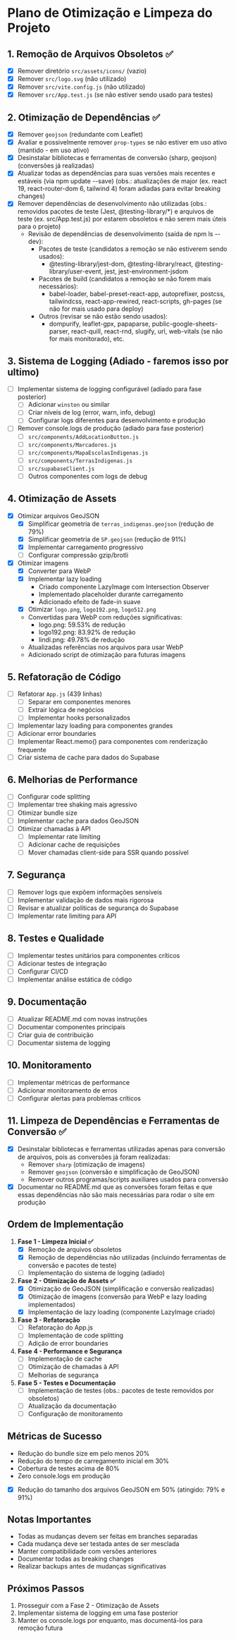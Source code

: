 # Plano de Otimização e Limpeza do Projeto

## 1. Remoção de Arquivos Obsoletos ✅
- [x] Remover diretório `src/assets/icons/` (vazio)
- [x] Remover `src/logo.svg` (não utilizado)
- [x] Remover `src/vite.config.js` (não utilizado)
- [x] Remover `src/App.test.js` (se não estiver sendo usado para testes)

## 2. Otimização de Dependências ✅
- [x] Remover `geojson` (redundante com Leaflet)
- [x] Avaliar e possivelmente remover `prop-types` se não estiver em uso ativo (mantido - em uso ativo)
- [x] Desinstalar bibliotecas e ferramentas de conversão (sharp, geojson) (conversões já realizadas)
- [x] Atualizar todas as dependências para suas versões mais recentes e estáveis (via npm update --save) (obs.: atualizações de major (ex. react 19, react-router-dom 6, tailwind 4) foram adiadas para evitar breaking changes)
- [x] Remover dependências de desenvolvimento não utilizadas (obs.: removidos pacotes de teste (Jest, @testing-library/*) e arquivos de teste (ex. src/App.test.js) por estarem obsoletos e não serem mais úteis para o projeto)
  - Revisão de dependências de desenvolvimento (saída de npm ls --dev):
    - Pacotes de teste (candidatos a remoção se não estiverem sendo usados):
      - @testing-library/jest-dom, @testing-library/react, @testing-library/user-event, jest, jest-environment-jsdom
    - Pacotes de build (candidatos a remoção se não forem mais necessários):
      - babel-loader, babel-preset-react-app, autoprefixer, postcss, tailwindcss, react-app-rewired, react-scripts, gh-pages (se não for mais usado para deploy)
    - Outros (revisar se não estão sendo usados):
      - dompurify, leaflet-gpx, papaparse, public-google-sheets-parser, react-quill, react-rnd, slugify, url, web-vitals (se não for mais monitorado), etc.

## 3. Sistema de Logging (Adiado - faremos isso por ultimo)
- [ ] Implementar sistema de logging configurável (adiado para fase posterior)
  - [ ] Adicionar `winston` ou similar
  - [ ] Criar níveis de log (error, warn, info, debug)
  - [ ] Configurar logs diferentes para desenvolvimento e produção
- [ ] Remover console.logs de produção (adiado para fase posterior)
  - [ ] `src/components/AddLocationButton.js`
  - [ ] `src/components/Marcadores.js`
  - [ ] `src/components/MapaEscolasIndigenas.js`
  - [ ] `src/components/TerrasIndigenas.js`
  - [ ] `src/supabaseClient.js`
  - [ ] Outros componentes com logs de debug

## 4. Otimização de Assets
- [x] Otimizar arquivos GeoJSON
  - [x] Simplificar geometria de `terras_indigenas.geojson` (redução de 79%)
  - [x] Simplificar geometria de `SP.geojson` (redução de 91%)
  - [x] Implementar carregamento progressivo
  - [ ] Configurar compressão gzip/brotli
- [x] Otimizar imagens
  - [x] Converter para WebP
  - [x] Implementar lazy loading
    - Criado componente LazyImage com Intersection Observer
    - Implementado placeholder durante carregamento
    - Adicionado efeito de fade-in suave
  - [x] Otimizar `logo.png`, `logo192.png`, `logo512.png`
  - Convertidas para WebP com reduções significativas:
    - logo.png: 59.53% de redução
    - logo192.png: 83.92% de redução
    - lindi.png: 49.78% de redução
  - Atualizadas referências nos arquivos para usar WebP
  - Adicionado script de otimização para futuras imagens

## 5. Refatoração de Código
- [ ] Refatorar `App.js` (439 linhas)
  - [ ] Separar em componentes menores
  - [ ] Extrair lógica de negócios
  - [ ] Implementar hooks personalizados
- [ ] Implementar lazy loading para componentes grandes
- [ ] Adicionar error boundaries
- [ ] Implementar React.memo() para componentes com renderização frequente
- [ ] Criar sistema de cache para dados do Supabase

## 6. Melhorias de Performance
- [ ] Configurar code splitting
- [ ] Implementar tree shaking mais agressivo
- [ ] Otimizar bundle size
- [ ] Implementar cache para dados GeoJSON
- [ ] Otimizar chamadas à API
  - [ ] Implementar rate limiting
  - [ ] Adicionar cache de requisições
  - [ ] Mover chamadas client-side para SSR quando possível

## 7. Segurança
- [ ] Remover logs que expõem informações sensíveis
- [ ] Implementar validação de dados mais rigorosa
- [ ] Revisar e atualizar políticas de segurança do Supabase
- [ ] Implementar rate limiting para API

## 8. Testes e Qualidade
- [ ] Implementar testes unitários para componentes críticos
- [ ] Adicionar testes de integração
- [ ] Configurar CI/CD
- [ ] Implementar análise estática de código

## 9. Documentação
- [ ] Atualizar README.md com novas instruções
- [ ] Documentar componentes principais
- [ ] Criar guia de contribuição
- [ ] Documentar sistema de logging

## 10. Monitoramento
- [ ] Implementar métricas de performance
- [ ] Adicionar monitoramento de erros
- [ ] Configurar alertas para problemas críticos

## 11. Limpeza de Dependências e Ferramentas de Conversão ✅
- [x] Desinstalar bibliotecas e ferramentas utilizadas apenas para conversão de arquivos, pois as conversões já foram realizadas:
  - Remover `sharp` (otimização de imagens)
  - Remover `geojson` (conversão e simplificação de GeoJSON)
  - Remover outros programas/scripts auxiliares usados para conversão
- [x] Documentar no README.md que as conversões foram feitas e que essas dependências não são mais necessárias para rodar o site em produção

## Ordem de Implementação

1. **Fase 1 - Limpeza Inicial ✅**
   - [x] Remoção de arquivos obsoletos
   - [x] Remoção de dependências não utilizadas (incluindo ferramentas de conversão e pacotes de teste)
   - [ ] Implementação do sistema de logging (adiado)

2. **Fase 2 - Otimização de Assets ✅**
   - [x] Otimização de GeoJSON (simplificação e conversão realizadas)
   - [x] Otimização de imagens (conversão para WebP e lazy loading implementados)
   - [x] Implementação de lazy loading (componente LazyImage criado)

3. **Fase 3 - Refatoração**
   - [ ] Refatoração do App.js
   - [ ] Implementação de code splitting
   - [ ] Adição de error boundaries

4. **Fase 4 - Performance e Segurança**
   - [ ] Implementação de cache
   - [ ] Otimização de chamadas à API
   - [ ] Melhorias de segurança

5. **Fase 5 - Testes e Documentação**
   - [ ] Implementação de testes (obs.: pacotes de teste removidos por obsoletos)
   - [ ] Atualização da documentação
   - [ ] Configuração de monitoramento

## Métricas de Sucesso
- Redução do bundle size em pelo menos 20%
- Redução do tempo de carregamento inicial em 30%
- Cobertura de testes acima de 80%
- Zero console.logs em produção
- [x] Redução do tamanho dos arquivos GeoJSON em 50% (atingido: 79% e 91%)

## Notas Importantes
- Todas as mudanças devem ser feitas em branches separadas
- Cada mudança deve ser testada antes de ser mesclada
- Manter compatibilidade com versões anteriores
- Documentar todas as breaking changes
- Realizar backups antes de mudanças significativas

## Próximos Passos
1. Prosseguir com a Fase 2 - Otimização de Assets
2. Implementar sistema de logging em uma fase posterior
3. Manter os console.logs por enquanto, mas documentá-los para remoção futura 